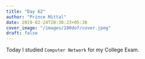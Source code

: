 ```yaml
---
title: "Day 62"
author: "Prince Mittal"
date: 2019-02-24T20:30:23+05:30
cover_image: "/images/100dof/cover.jpeg"
draft: false
---
```


Today I studied `Computer Network` for my College Exam. 